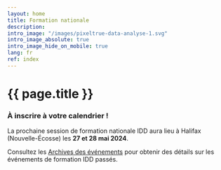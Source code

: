 ```yaml
---
layout: home
title: Formation nationale
description:
intro_image: "/images/pixeltrue-data-analyse-1.svg"
intro_image_absolute: true
intro_image_hide_on_mobile: true
lang: fr
ref: index
---
```


# {{ page.title }}



### À inscrire à votre calendrier !

La prochaine session de formation nationale IDD aura lieu à Halifax (Nouvelle-Écosse) les **27 et 28 mai 2024**.

<!--
Dites-nous ce que vous souhaitez pour la prochaine formation nationale. [Transmettez vos idées](/fr/contact) à votre coordonnateur régional de la formation.
--->
Consultez les [Archives des événements](/fr/archive) pour obtenir des détails sur les événements de formation IDD passés.

<!--

Bienvenue à la formation nationale de l’IDD 2023. [Nous avons un programme passionnant cette année !]({% link fr/program.md %})



Une traduction simultanée sera disponible pour chaque session. Veuillez vous inscrire en utilisant le lien ci-dessous.


Les webinaires seront hébergés par Zoom. Vous pouvez y participer en utilisant votre navigateur, mais d'autres fonctionnalités sont disponibles si vous [téléchargez l'application gratuite](https://zoom.us/download).

--->

